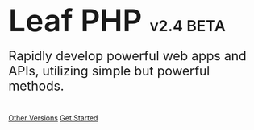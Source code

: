 <h1 style="font-size: 60px; font-weight: 600;">
  Leaf PHP  <span style="font-size: 30px;">v2.4 BETA</span>
</h1>
<p style="font-size: 25px; margin-top: -20px; margin-bottom: 40px;">
  Rapidly develop powerful web apps and APIs, utilizing simple but powerful methods.
</p>

[Other Versions](versions)
[Get Started](v/2.4-beta/intro/)
